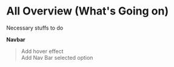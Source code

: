 # All Overview (What's Going on)

Necessary stuffs to do <br/>

**Navbar**
> Add hover effect <br/>
> Add Nav Bar selected option

